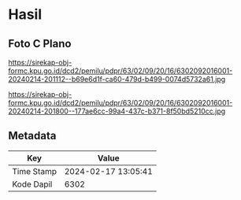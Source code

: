 # Hasil

## Foto C Plano

https://sirekap-obj-formc.kpu.go.id/dcd2/pemilu/pdpr/63/02/09/20/16/6302092016001-20240214-201112--b69e6d1f-ca60-479d-b499-0074d5732a61.jpg

https://sirekap-obj-formc.kpu.go.id/dcd2/pemilu/pdpr/63/02/09/20/16/6302092016001-20240214-201800--177ae6cc-99a4-437c-b371-8f50bd5210cc.jpg


## Metadata

| Key        | Value               |
| ---------- | ------------------- |
| Time Stamp | 2024-02-17 13:05:41 |
| Kode Dapil | 6302                |



